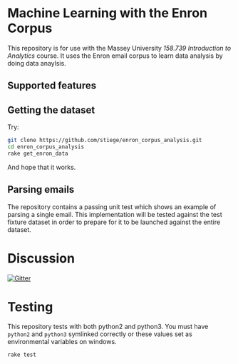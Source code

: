 # Machine Learning with the Enron Corpus

This repository is for use with the Massey University *158.739 Introduction to Analytics* course. It uses the Enron email corpus to learn data analysis by doing data anaylsis.

## Supported features

## Getting the dataset

Try:

```bash
git clone https://github.com/stiege/enron_corpus_analysis.git
cd enron_corpus_analysis
rake get_enron_data
```
And hope that it works.

## Parsing emails

The repository contains a passing unit test which shows an example of parsing a single email. This implementation will be tested against the test fixture dataset in order to prepare for it to be launched against the entire dataset.

# Discussion

[![Gitter](https://badges.gitter.im/stiege/enron_corpus_analysis.svg)](https://gitter.im/stiege/enron_corpus_analysis?utm_source=badge&utm_medium=badge&utm_campaign=pr-badge)

# Testing

This repository tests with both python2 and python3. You must have `python2` and `python3` symlinked correctly or these values set as environmental variables on windows.

```bash
rake test
```
